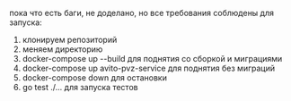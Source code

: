 пока что есть баги, не доделано, но все требования соблюдены
для запуска:
1) клонируем репозиторий
2) меняем директорию
3) docker-compose up --build для поднятия со сборкой и миграциями
4) docker-compose up avito-pvz-service для поднятия без миграций
5) docker-compose down для остановки
6) go test ./... для запуска тестов
